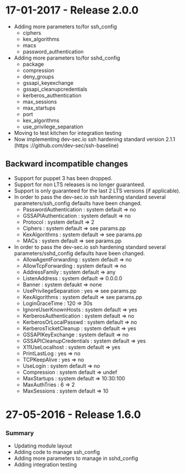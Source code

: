 # 17-01-2017 - Release 2.0.0

- Adding more parameters to/for ssh_config
    - ciphers
    - kex_algorithms
    - macs
    - password_authentication
- Adding more parameters to/for sshd_config
    - package
    - compression
    - deny_groups
    - gssapi_keyexchange
    - gssapi_cleanupcredentials
    - kerberos_authentication
    - max_sessions
    - max_startups
    - port
    - kex_algorithms
    - use_privilege_separation
- Moving to test kitchen for integration testing
- Now implementing dev-sec.io ssh hardening standard version 2.1.1 (https ://github.com/dev-sec/ssh-baseline)

## Backward incompatible changes
- Support for puppet 3 has been dropped.
- Support for non LTS releases is no longer guaranteed.
- Support is only guaranteed for the last 2 LTS versions (if applicable).
- In order to pass the dev-sec.io ssh hardening standard several parameters/ssh_config defaults have been changed.
    - PasswordAuthentication : system default => no
    - GSSAPIAuthentication : system default => no
    - Protocol : system default => 2
    - Ciphers : system default => see params.pp
    - KexAlgorithms : system default => see params.pp
    - MACs : system default => see params.pp
- In order to pass the dev-sec.io ssh hardening standard several parameters/sshd_config defaults have been changed.
    - AllowAgentForwarding : system default => no
    - AllowTcpForwarding : system default => no
    - AddressFamily : system default => any
    - ListenAddress : system default => 0.0.0.0
    - Banner : system defaukt => none
    - UsePrivilegeSeparation : yes => see params.pp
    - KexAlgorithms : system default => see params.pp
    - LoginGraceTime : 120 => 30s
    - IgnoreUserKnownHosts : system default => yes
    - KerberosAuthentication : system default => no
    - KerberosOrLocalPasswd : system default => no
    - KerberosTicketCleanup : system default => yes
    - GSSAPIKeyExchange : system default => no
    - GSSAPICleanupCredentials : system default => yes
    - X11UseLocalhost : system default => yes
    - PrintLastLog : yes => no
    - TCPKeepAlive : yes => no
    - UseLogin : system default => no
    - Compression : system default => undef
    - MaxStartups : system default => 10:30:100
    - MaxAuthTries : 6 => 2
    - MaxSessions : system default => 10

# 27-05-2016 - Release 1.6.0
### Summary
- Updating module layout
- Adding code to manage ssh_config
- Adding more parameters to manage in sshd_config
- Adding integration testing
